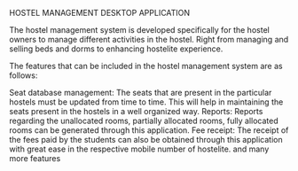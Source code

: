 HOSTEL MANAGEMENT DESKTOP APPLICATION

The hostel management system is developed specifically for the hostel owners to manage different activities in the hostel. 
Right from managing and selling beds and dorms to enhancing hostelite experience. 

The features that can be included in the hostel management system are as follows:

Seat database management: The seats that are present in the particular hostels must be updated from time to time. This will help in maintaining the seats present in the hostels in a well organized way.
Reports: Reports regarding the unallocated rooms, partially allocated rooms, fully allocated rooms can be generated through this application.
Fee receipt: The receipt of the fees paid by the students can also be obtained through this application with great ease in the respective mobile number of hostelite.
and many more features
